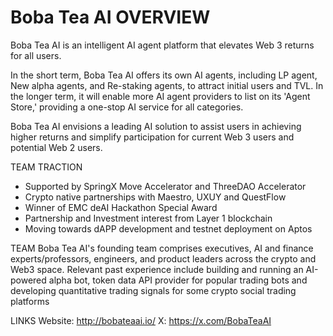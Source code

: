 # Boba Tea AI OVERVIEW
Boba Tea AI is an intelligent AI agent platform that elevates Web 3 returns for all users. 

In the short term, Boba Tea AI offers its own AI agents, including LP agent, New alpha agents, and Re-staking agents, to attract initial users and TVL. In the longer term, it will enable more AI agent providers to list on its 'Agent Store,' providing a one-stop AI service for all categories.

Boba Tea AI envisions a leading AI solution to assist users in achieving higher returns and simplify participation for current Web 3 users and potential Web 2 users.

TEAM TRACTION
- Supported by SpringX Move Accelerator and ThreeDAO Accelerator  
- Crypto native partnerships with Maestro, UXUY and QuestFlow
- Winner of EMC deAI Hackathon Special Award
- Partnership and Investment interest from Layer 1 blockchain 
- Moving towards dAPP development and testnet deployment on Aptos

TEAM 
Boba Tea AI's founding team comprises executives, AI and finance experts/professors, engineers, and product leaders across the crypto and Web3 space. 
Relevant past experience include building and running an AI-powered alpha bot, token data API provider for popular trading bots and developing quantitative trading signals for some crypto social trading platforms


LINKS
Website: http://bobateaai.io/
X: https://x.com/BobaTeaAI
